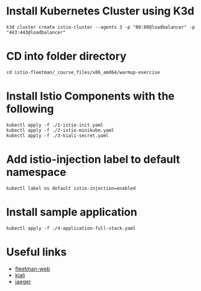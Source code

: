 # Install Kubernetes Cluster using K3d

```
k3d cluster create istio-cluster --agents 3 -p "80:80@loadbalancer" -p "443:443@loadbalancer"
```

# CD into folder directory

```
cd istio-fleetman/_course_files/x86_amd64/warmup-exercise
```

# Install Istio Components with the following

```
kubectl apply -f ./1-istio-init.yaml
kubectl apply -f ./2-istio-minikube.yaml
kubectl apply -f ./3-kiali-secret.yaml
```

# Add istio-injection label to default namespace

```
kubectl label ns default istio-injection=enabled
```

# Install sample application

```
kubectl apply -f ./4-application-full-stack.yaml
```

# Useful links

- [fleetman-web](http://fleetman-webapp.test/)
- [kiali](http://kiali.test/)
- [jaeger](http://jaeger.test/)
